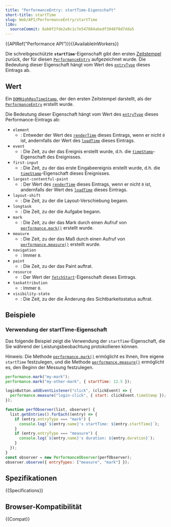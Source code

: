 ```yaml
---
title: "PerformanceEntry: startTime-Eigenschaft"
short-title: startTime
slug: Web/API/PerformanceEntry/startTime
l10n:
  sourceCommit: 8ab0f2fde2a9c1c7e547884abedf3848f8d7dda5
---
```


{{APIRef("Performance API")}}{{AvailableInWorkers}}

Die schreibgeschützte **`startTime`**-Eigenschaft gibt den ersten [Zeitstempel](/de/docs/Web/API/DOMHighResTimeStamp) zurück, der für diesen [`PerformanceEntry`](/de/docs/Web/API/PerformanceEntry) aufgezeichnet wurde. Die Bedeutung dieser Eigenschaft hängt vom Wert des [`entryType`](/de/docs/Web/API/PerformanceEntry/entryType) dieses Eintrags ab.

## Wert

Ein [`DOMHighResTimeStamp`](/de/docs/Web/API/DOMHighResTimeStamp), der den ersten Zeitstempel darstellt, als der [`PerformanceEntry`](/de/docs/Web/API/PerformanceEntry) erstellt wurde.

Die Bedeutung dieser Eigenschaft hängt vom Wert des [`entryType`](/de/docs/Web/API/PerformanceEntry/entryType) dieses Performance-Eintrags ab:

- `element`
  - : Entweder der Wert des [`renderTime`](/de/docs/Web/API/PerformanceElementTiming/renderTime) dieses Eintrags, wenn er nicht `0` ist, andernfalls der Wert des [`loadTime`](/de/docs/Web/API/PerformanceElementTiming/loadTime) dieses Eintrags.
- `event`
  - : Die Zeit, zu der das Ereignis erstellt wurde, d.h. die [`timeStamp`](/de/docs/Web/API/Event/timeStamp)-Eigenschaft des Ereignisses.
- `first-input`
  - : Die Zeit, zu der das erste Eingabeereignis erstellt wurde, d.h. die [`timeStamp`](/de/docs/Web/API/Event/timeStamp)-Eigenschaft dieses Ereignisses.
- `largest-contentful-paint`
  - : Der Wert des [`renderTime`](/de/docs/Web/API/LargestContentfulPaint/renderTime) dieses Eintrags, wenn er nicht `0` ist, andernfalls der Wert des [`loadTime`](/de/docs/Web/API/LargestContentfulPaint/loadTime) dieses Eintrags.
- `layout-shift`
  - : Die Zeit, zu der die Layout-Verschiebung begann.
- `longtask`
  - : Die Zeit, zu der die Aufgabe begann.
- `mark`
  - : Die Zeit, zu der das Mark durch einen Aufruf von [`performance.mark()`](/de/docs/Web/API/Performance/mark) erstellt wurde.
- `measure`
  - : Die Zeit, zu der das Maß durch einen Aufruf von [`performance.measure()`](/de/docs/Web/API/Performance/measure) erstellt wurde.
- `navigation`
  - : Immer `0`.
- `paint`
  - : Die Zeit, zu der das Paint auftrat.
- `resource`
  - : Der Wert der [`fetchStart`](/de/docs/Web/API/PerformanceResourceTiming/fetchStart)-Eigenschaft dieses Eintrags.
- `taskattribution`
  - : Immer `0`.
- `visibility-state`
  - : Die Zeit, zu der die Änderung des Sichtbarkeitsstatus auftrat.

## Beispiele

### Verwendung der startTime-Eigenschaft

Das folgende Beispiel zeigt die Verwendung der `startTime`-Eigenschaft, die Sie während der Leistungsbeobachtung protokollieren können.

Hinweis: Die Methode [`performance.mark()`](/de/docs/Web/API/Performance/mark) ermöglicht es Ihnen, Ihre eigene `startTime` festzulegen, und die Methode [`performance.measure()`](/de/docs/Web/API/Performance/measure) ermöglicht es, den Beginn der Messung festzulegen.

```js
performance.mark("my-mark");
performance.mark("my-other-mark", { startTime: 12.5 });

loginButton.addEventListener("click", (clickEvent) => {
  performance.measure("login-click", { start: clickEvent.timeStamp });
});

function perfObserver(list, observer) {
  list.getEntries().forEach((entry) => {
    if (entry.entryType === "mark") {
      console.log(`${entry.name}'s startTime: ${entry.startTime}`);
    }
    if (entry.entryType === "measure") {
      console.log(`${entry.name}'s duration: ${entry.duration}`);
    }
  });
}
const observer = new PerformanceObserver(perfObserver);
observer.observe({ entryTypes: ["measure", "mark"] });
```

## Spezifikationen

{{Specifications}}

## Browser-Kompatibilität

{{Compat}}
